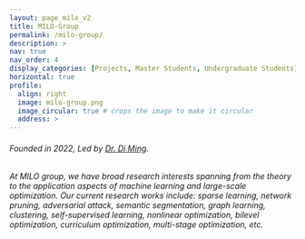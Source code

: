 ```yaml
---
layout: page_milo_v2
title: MILO-Group
permalink: /milo-group/
description: >
nav: true
nav_order: 4
display_categories: [Projects, Master Students, Undergraduate Students]
horizontal: true
profile:
  align: right
  image: milo-group.png
  image_circular: true # crops the image to make it circular
  address: >
---
```


<h6> Founded in 2022, Led by <a href="https://midasdming.github.io">Dr. Di Ming</a>. </h6>

<h6> At MILO group, we have broad research interests spanning from the theory to the application aspects of machine learning and large-scale optimization. Our current research works include: sparse learning, network pruning, adversarial attack, semantic segmentation, graph learning, clustering, self-supervised learning, nonlinear optimization, bilevel optimization, curriculum optimization, multi-stage optimization, etc. </h6>
